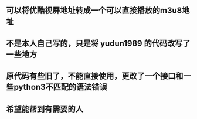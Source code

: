 ## 可以将优酷视屏地址转成一个可以直接播放的m3u8地址
## 不是本人自己写的，只是将 yudun1989 的代码改写了一些地方
## 原代码有些旧了，不能直接使用，更改了一个接口和一些python3不匹配的语法错误
## 希望能帮到有需要的人
